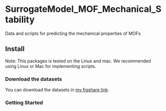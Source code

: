 # SurrogateModel_MOF_Mechanical_Stability

Data and scripts for predicting the mechanical properties of MOFs

## Install

Note: This packages is tested on the Linux and mac. We recommended using Linux or Mac for implementing scripts.

### Download the datasets

You can download the datasets in [my figshare link](https://doi.org/10.6084/m9.figshare.24316339).

### Getting Started
